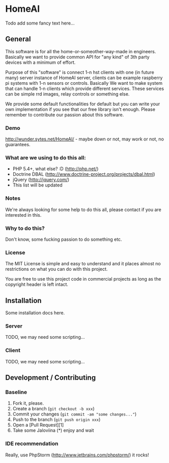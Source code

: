 HomeAI
======
Todo add some fancy text here...

General
-------
This software is for all the home-or-someother-way-made in engineers. Basically we want to provide
common API for "any kind" of 3th party devices with a minimum of effort.

Purpose of this "software" is connect 1-n hst clients with one (in future many) server instance of
HomeAI server, clients can be example raspberry pi systems with 1-n sensors or controls. Basically
We want to make system that can handle 1-n clients which provide different services. These services
can be simple rrd images, relay controls or something else.

We provide some default functionalities for default but you can write your own implementation if you
see that our free library isn't enough. Please remember to contribute our passion about this software.

### Demo
http://wunder.sytes.net/HomeAI/ - maybe down or not, may work or not, no guarantees.

### What are we using to do this all:
- PHP 5.4+, what else? :D (http://php.net/)
- Doctrine DBAL (http://www.doctrine-project.org/projects/dbal.html)
- jQuery (http://jquery.com/)
- This list will be updated

### Notes
We're always looking for some help to do this all, please contact if you are interested in this.

### Why to do this?
Don't know, some fucking passion to do something etc.

### License
The MIT License is simple and easy to understand and it places almost no restrictions on what you can do with this project.

You are free to use this project code in commercial projects as long as the copyright header is left intact.

Installation
---------------
Some installation docs here.
### Server
TODO, we may need some scripting...

### Client
TODO, we may need some scripting...

Development / Contributing
--------------------------
### Baseline
1. Fork it, please.
2. Create a branch (`git checkout -b xxx`)
3. Commit your changes (`git commit -am "some changes..."`)
4. Push to the branch (`git push origin xxx`)
5. Open a [Pull Request][1]
6. Take some Jaloviina (*) enjoy and wait

### IDE recommendation
Really, use PhpStorm (http://www.jetbrains.com/phpstorm/) it rocks!
